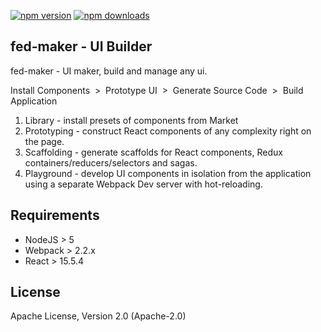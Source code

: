 [![npm version](https://img.shields.io/npm/v/structor.svg?style=flat)](https://www.npmjs.com/package/fed-maker)
[![npm downloads](https://img.shields.io/npm/dt/structor.svg?style=flat)](https://www.npmjs.com/package/fed-maker)


## fed-maker - UI Builder
fed-maker - UI maker, build and manage any ui.

Install Components&nbsp;&nbsp;>&nbsp;&nbsp;Prototype UI&nbsp;&nbsp;>&nbsp;&nbsp;Generate Source Code&nbsp;&nbsp;>&nbsp;&nbsp;Build Application

1. Library - install presets of components from Market
2. Prototyping - construct React components of any complexity right on the page.
3. Scaffolding - generate scaffolds for React components, Redux containers/reducers/selectors and sagas.
4. Playground - develop UI components in isolation from the application using a separate Webpack Dev server with hot-reloading.

## Requirements
* NodeJS  > 5
* Webpack > 2.2.x
* React > 15.5.4

## License
Apache License, Version 2.0 (Apache-2.0)
